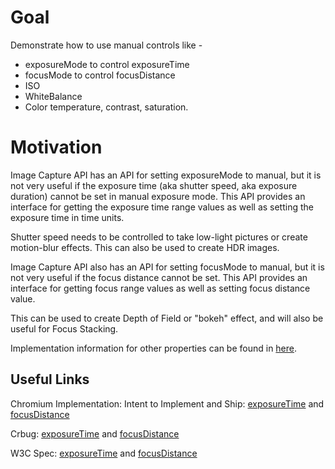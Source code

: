 # Goal

Demonstrate how to use manual controls like -
* exposureMode to control exposureTime
* focusMode to control focusDistance
* ISO
* WhiteBalance
* Color temperature, contrast, saturation.

# Motivation

Image Capture API has an API for setting exposureMode to manual,
but it is not very useful if the exposure time (aka shutter speed,
aka exposure duration) cannot be set in manual exposure mode.
This API provides an interface for getting the exposure time range values
as well as setting the exposure time in time units.

Shutter speed needs to be controlled to take low-light pictures or
create motion-blur effects. This can also be used to create HDR images.

Image Capture API also has an API for setting focusMode to manual,
but it is not very useful if the focus distance cannot be set.
This API provides an interface for getting focus range values as
well as setting focus distance value.

This can be used to create Depth of Field or "bokeh" effect, and
will also be useful for Focus Stacking.

Implementation information for other properties can be found in [here](https://github.com/w3c/mediacapture-image/blob/master/implementation-status.md).


## Useful Links

Chromium Implementation:
Intent to Implement and Ship:
[exposureTime](https://groups.google.com/a/chromium.org/forum/#!topic/blink-dev/ls3wQSoHOUY) and [focusDistance](https://groups.google.com/a/chromium.org/forum/#!topic/blink-dev/oNxzXaFY9c8)


Crbug:
[exposureTime](https://bugs.chromium.org/p/chromium/issues/detail?id=823316) and [focusDistance](https://bugs.chromium.org/p/chromium/issues/detail?id=732807)


W3C Spec:
[exposureTime](https://github.com/w3c/mediacapture-image/issues/199) and
[focusDistance](https://github.com/w3c/mediacapture-image/pull/175)